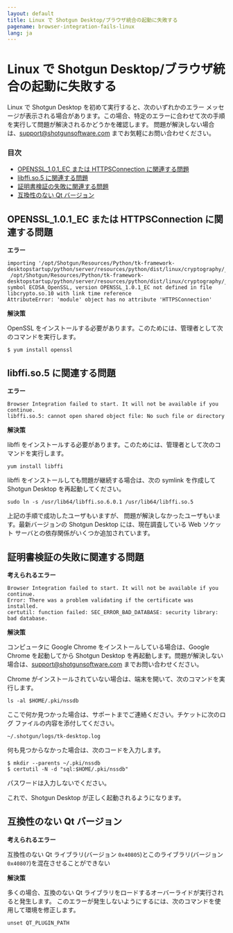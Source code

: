 ```yaml
---
layout: default
title: Linux で Shotgun Desktop/ブラウザ統合の起動に失敗する
pagename: browser-integration-fails-linux
lang: ja
---
```


# Linux で Shotgun Desktop/ブラウザ統合の起動に失敗する

Linux で Shotgun Desktop を初めて実行すると、次のいずれかのエラー メッセージが表示される場合があります。この場合、特定のエラーに合わせて次の手順を実行して問題が解決されるかどうかを確認します。
問題が解決しない場合は、support@shotgunsoftware.com までお気軽にお問い合わせください。

### 目次
- [OPENSSL_1.0.1_EC または HTTPSConnection に関連する問題](#openssl_101_ec-or-httpsconnection-related-issues)
- [libffi.so.5 に関連する問題](#libffiso5-related-issues)
- [証明書検証の失敗に関連する問題](#certificate-validation-failed-related-issues)
- [互換性のない Qt バージョン](#incompatible-qt-versions)

## OPENSSL_1.0.1_EC または HTTPSConnection に関連する問題

**エラー**

```
importing '/opt/Shotgun/Resources/Python/tk-framework-desktopstartup/python/server/resources/python/dist/linux/cryptography/_Cryptography_cffi_36a40ff0x2bad1bae.so':
 /opt/Shotgun/Resources/Python/tk-framework-desktopstartup/python/server/resources/python/dist/linux/cryptography/_Cryptography_cffi_36a40ff0x2bad1bae.so: symbol ECDSA_OpenSSL, version OPENSSL_1.0.1_EC not defined in file libcrypto.so.10 with link time reference
AttributeError: 'module' object has no attribute 'HTTPSConnection'
```

**解決策**

OpenSSL をインストールする必要があります。このためには、管理者として次のコマンドを実行します。

```
$ yum install openssl
```

## libffi.so.5 に関連する問題

**エラー**

```
Browser Integration failed to start. It will not be available if you continue.
libffi.so.5: cannot open shared object file: No such file or directory
```

**解決策**

libffi をインストールする必要があります。このためには、管理者として次のコマンドを実行します。

```
yum install libffi
```

libffi をインストールしても問題が継続する場合は、次の symlink を作成して Shotgun Desktop を再起動してください。

```
sudo ln -s /usr/lib64/libffi.so.6.0.1 /usr/lib64/libffi.so.5
```

上記の手順で成功したユーザもいますが、 問題が解決しなかったユーザもいます。最新バージョンの Shotgun Desktop には、現在調査している Web ソケット サーバとの依存関係がいくつか追加されています。

## 証明書検証の失敗に関連する問題

**考えられるエラー**

```
Browser Integration failed to start. It will not be available if you continue.
Error: There was a problem validating if the certificate was installed.
certutil: function failed: SEC_ERROR_BAD_DATABASE: security library: bad database.
```

**解決策**

コンピュータに Google Chrome をインストールしている場合は、Google Chrome を起動してから Shotgun Desktop を再起動します。問題が解決しない場合は、support@shotgunsoftware.com までお問い合わせください。

Chrome がインストールされていない場合は、端末を開いて、次のコマンドを実行します。

```
ls -al $HOME/.pki/nssdb
```

ここで何か見つかった場合は、サポートまでご連絡ください。チケットに次のログ ファイルの内容を添付してください。

```
~/.shotgun/logs/tk-desktop.log
```

何も見つからなかった場合は、次のコードを入力します。

```
$ mkdir --parents ~/.pki/nssdb
$ certutil -N -d "sql:$HOME/.pki/nssdb"
```
パスワードは入力しないでください。

これで、Shotgun Desktop が正しく起動されるようになります。

## 互換性のない Qt バージョン

**考えられるエラー**

互換性のない Qt ライブラリ(バージョン `0x40805`)とこのライブラリ(バージョン `0x40807`)を混在させることができない

**解決策**

多くの場合、互換のない Qt ライブラリをロードするオーバーライドが実行されると発生します。
このエラーが発生しないようにするには、次のコマンドを使用して環境を修正します。

```
unset QT_PLUGIN_PATH
```
